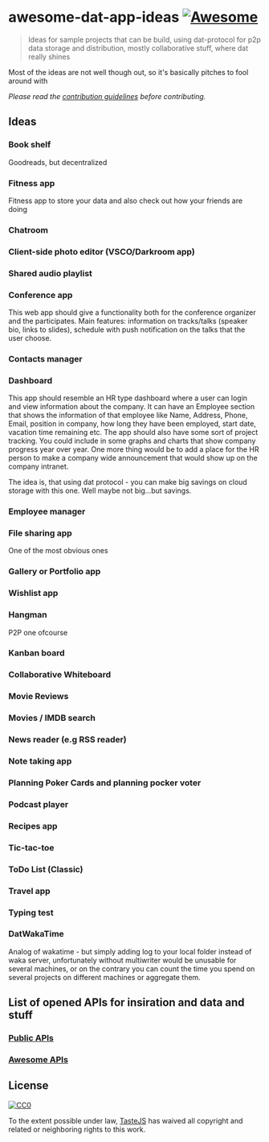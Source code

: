 # awesome-dat-app-ideas [![Awesome](https://cdn.rawgit.com/sindresorhus/awesome/d7305f38d29fed78fa85652e3a63e154dd8e8829/media/badge.svg)](https://github.com/sindresorhus/awesome)

> Ideas for sample projects that can be build, using dat-protocol for p2p data storage and distribution, mostly collaborative stuff, where dat really shines

Most of the ideas are not well though out, so it's basically pitches to fool around with

*Please read the [contribution guidelines](contributing.md) before contributing.*

## Ideas

### Book shelf
Goodreads, but decentralized

### Fitness app
Fitness app to store your data and also check out how your friends are doing

### Chatroom

### Client-side photo editor (VSCO/Darkroom app)

### Shared audio playlist

### Conference app

This web app should give a functionality both for the conference organizer and the participates.
Main features: information on tracks/talks (speaker bio, links to slides), schedule with push notification on the talks that the user choose.

### Contacts manager

### Dashboard

This app should resemble an HR type dashboard where a user can login and view information about the company. It can have an Employee section that shows the information of that employee like Name, Address, Phone, Email, position in company, how long they have been employed, start date, vacation time remaining etc. The app should also have some sort of project tracking. You could include in some graphs and charts that show company progress year over year. One more thing would be to add a place for the HR person to make a company wide announcement that would show up on the company intranet.

The idea is, that using dat protocol - you can make big savings on cloud storage with this one. Well maybe not big...but savings.

### Employee manager

### File sharing app

One of the most obvious ones

### Gallery or Portfolio app

### Wishlist app

### Hangman

P2P one ofcourse

### Kanban board

### Collaborative Whiteboard

### Movie Reviews

### Movies / IMDB search

### News reader (e.g RSS reader)

### Note taking app

### Planning Poker Cards and planning pocker voter

### Podcast player

### Recipes app

### Tic-tac-toe

### ToDo List (Classic)

### Travel app

### Typing test

### DatWakaTime

Analog of wakatime - but simply adding log to your local folder instead of waka server, unfortunately without multiwriter would be unusable for several machines, or on the contrary you can count the time you spend on several projects on different machines or aggregate them.

## List of opened APIs for insiration and data and stuff

### [Public APIs](https://github.com/toddmotto/public-apis)
### [Awesome APIs](https://github.com/abhishekbanthia/Public-APIs)

## License
[![CC0](http://mirrors.creativecommons.org/presskit/buttons/88x31/svg/cc-zero.svg)](https://creativecommons.org/publicdomain/zero/1.0/)

To the extent possible under law, [TasteJS](http://tastejs.com) has waived all copyright and related or neighboring rights to this work.
